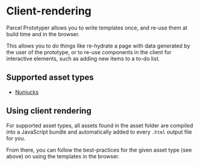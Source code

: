 # Client-rendering

Parcel Prototyper allows you to write templates once, and re-use them at build time and in the browser.

This allows you to do things like re-hydrate a page with data generated by the user of the prototype, or to re-use components in the client for interactive elements, such as adding new items to a to-do list.

## Supported asset types

- [Nunjucks](../assets/nunjucks.md#client-rendering)

## Using client rendering

For supported asset types, all assets found in the asset folder are compiled into a JavaScript bundle and automatically added to every `.html` output file for you.

From there, you can follow the best-practices for the given asset type (see above) on using the templates in the browser.

